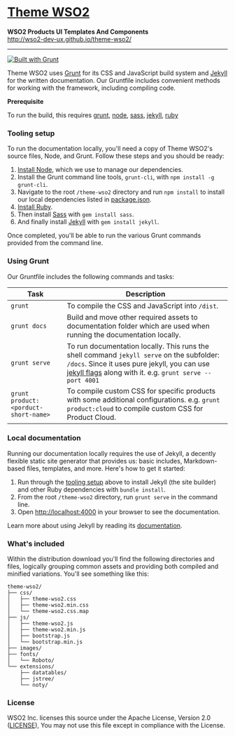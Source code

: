 # [Theme WSO2](http://wso2-dev-ux.github.io/theme-wso2/)

**WSO2 Products UI Templates And Components**   
http://wso2-dev-ux.github.io/theme-wso2/

---

[![Built with Grunt](https://cdn.gruntjs.com/builtwith.png)](http://gruntjs.com/)

Theme WSO2 uses [Grunt](http://gruntjs.com) for its CSS and JavaScript build system and [Jekyll](https://jekyllrb.com/) for the written documentation. 
Our Gruntfile includes convenient methods for working with the framework, including compiling code.

**Prerequisite**

To run the build, this requires [grunt][grunt-install], [node][node-install], [sass][sass-install], [jekyll][jekyll-install], [ruby][ruby-install]

### Tooling setup

To run the documentation locally, you'll need a copy of Theme WSO2's source files, Node, and Grunt. Follow these steps and you should be ready:

1. [Install Node][node-install], which we use to manage our dependencies.
2. Install the Grunt command line tools, `grunt-cli`, with `npm install -g grunt-cli`.
3. Navigate to the root `/theme-wso2` directory and run `npm install` to install our local dependencies listed in [package.json](https://github.com/wso2-dev-ux/theme-wso2/blob/master/package.json).
4. [Install Ruby][ruby-install].
5. Then install [Sass][sass-install] with `gem install sass`. 
6. And finally install [Jekyll][jekyll-install] with `gem install jekyll`.

[grunt-install]: http://gruntjs.com/getting-started
[node-install]: https://nodejs.org/download
[jekyll-install]: https://jekyllrb.com/docs/installation
[sass-install]: http://sass-lang.com/install
[ruby-install]: https://www.ruby-lang.org/en/documentation/installation

Once completed, you'll be able to run the various Grunt commands provided from the command line.

### Using Grunt

Our Gruntfile includes the following commands and tasks:

| Task | Description |
| --- | --- |
| `grunt` | To compile the CSS and JavaScript into `/dist`. |
| `grunt docs` | Build and move other required assets to documentation folder which are used when running the documentation locally. |
| `grunt serve` | To run documentation locally. This runs the shell command `jekyll serve` on the subfolder: `/docs`. Since it uses pure jekyll, you can use [jekyll flags](https://jekyllrb.com/docs/configuration/) along with it. e.g. `grunt serve --port 4001` |
| `grunt product:<porduct-short-name>` | To compile custom CSS for specific products with some additional configurations. e.g. `grunt product:cloud` to compile custom CSS for Product Cloud. |

### Local documentation

Running our documentation locally requires the use of Jekyll, a decently flexible static site generator that provides us: 
basic includes, Markdown-based files, templates, and more. Here's how to get it started:

1. Run through the [tooling setup](#tooling-setup) above to install Jekyll (the site builder) and other Ruby dependencies with `bundle install`.
2. From the root `/theme-wso2` directory, run `grunt serve` in the command line.
3. Open <http://localhost:4000> in your browser to see the documentation.

Learn more about using Jekyll by reading its [documentation](https://jekyllrb.com/docs/home/).

### What's included

Within the distribution download you'll find the following directories and files, 
logically grouping common assets and providing both compiled and minified variations. You'll see something like this:

```
theme-wso2/
├── css/
│   ├── theme-wso2.css
│   ├── theme-wso2.min.css
│   └── theme-wso2.css.map
├── js/
│   ├── theme-wso2.js
│   ├── theme-wso2.min.js
│   ├── bootstrap.js
│   └── bootstrap.min.js
├── images/
├── fonts/
│   └── Roboto/
└── extensions/
    ├── datatables/
    ├── jstree/
    └── noty/
```

### License

WSO2 Inc. licenses this source under the Apache License, Version 2.0 ([LICENSE](LICENSE)), You may not use this file except in compliance with the License.
